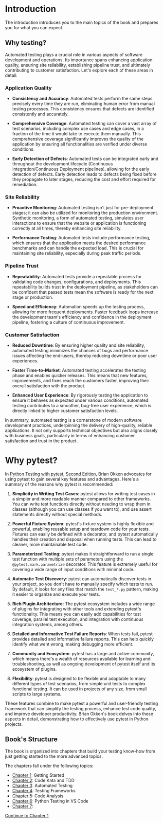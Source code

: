 # Introduction

The introduction introduces you to the main topics of the book and prepares you for what you can expect.

## Why testing?

Automated testing plays a crucial role in various aspects of software development and operations. Its importance spans enhancing application quality, ensuring site reliability, establishing pipeline trust, and ultimately contributing to customer satisfaction. Let's explore each of these areas in detail:

### Application Quality

- **Consistency and Accuracy**: Automated tests perform the same steps precisely every time they are run, eliminating human error from manual testing processes. This consistency ensures that defects are identified consistently and accurately.
  
- **Comprehensive Coverage**: Automated testing can cover a vast array of test scenarios, including complex use cases and edge cases, in a fraction of the time it would take to execute them manually. This comprehensive coverage significantly improves the quality of the application by ensuring all functionalities are verified under diverse conditions.

- **Early Detection of Defects**: Automated tests can be integrated early and throughout the development lifecycle (Continuous Integration/Continuous Deployment pipelines), allowing for the early detection of defects. Early detection leads to defects being fixed before they propagate to later stages, reducing the cost and effort required for remediation.

### Site Reliability

- **Proactive Monitoring**: Automated testing isn't just for pre-deployment stages; it can also be utilized for monitoring the production environment. Synthetic monitoring, a form of automated testing, simulates user interactions to ensure that the website or application is functioning correctly at all times, thereby enhancing site reliability.

- **Performance Testing**: Automated tests include performance testing, which ensures that the application meets the desired performance benchmarks and can handle the expected load. This is crucial for maintaining site reliability, especially during peak traffic periods.

### Pipeline Trust

- **Repeatability**: Automated tests provide a repeatable process for validating code changes, configurations, and deployments. This repeatability builds trust in the deployment pipeline, as stakeholders can be confident that passed tests mean the software is ready for the next stage or production.

- **Speed and Efficiency**: Automation speeds up the testing process, allowing for more frequent deployments. Faster feedback loops increase the development team's efficiency and confidence in the deployment pipeline, fostering a culture of continuous improvement.

### Customer Satisfaction

- **Reduced Downtime**: By ensuring higher quality and site reliability, automated testing minimizes the chances of bugs and performance issues affecting the end-users, thereby reducing downtime or poor user experiences.

- **Faster Time-to-Market**: Automated testing accelerates the testing phase and enables quicker releases. This means that new features, improvements, and fixes reach the customers faster, improving their overall satisfaction with the product.

- **Enhanced User Experience**: By rigorously testing the application to ensure it behaves as expected under various conditions, automated testing contributes to a smoother, bug-free user experience, which is directly linked to higher customer satisfaction levels.

In summary, automated testing is a cornerstone of modern software development practices, underpinning the delivery of high-quality, reliable applications. It not only supports technical objectives but also aligns closely with business goals, particularly in terms of enhancing customer satisfaction and trust in the product.

# Why pytest?

In [Python Testing with pytest, Second Edition](https://pragprog.com/titles/bopytest2/python-testing-with-pytest-second-edition/), Brian Okken advocates for using pytest to gain several key features and advantages. Here's a summary of the reasons why pytest is recommended:

1. **Simplicity in Writing Test Cases**: pytest allows for writing test cases in a simpler and more readable manner compared to other frameworks. You can write test functions directly without needing to wrap them in classes (although you can use classes if you want to), and use assert statements directly without special methods.

2. **Powerful Fixture System**: pytest's fixture system is highly flexible and powerful, enabling reusable setup and teardown code for your tests. Fixtures can easily be defined with a decorator, and pytest automatically handles their creation and disposal when running tests. This can lead to cleaner, more maintainable test code.

3. **Parameterized Testing**: pytest makes it straightforward to run a single test function with multiple sets of parameters using the `@pytest.mark.parametrize` decorator. This feature is extremely useful for covering a wide range of input conditions with minimal code.

4. **Automatic Test Discovery**: pytest can automatically discover tests in your project, so you don't have to manually specify which tests to run. By default, it looks for any files that match the `test_*.py` pattern, making it easier to organize and execute your tests.

5. **Rich Plugin Architecture**: The pytest ecosystem includes a wide range of plugins for integrating with other tools and extending pytest's functionality. This means you can easily add capabilities for test coverage, parallel test execution, and integration with continuous integration systems, among others.

6. **Detailed and Informative Test Failure Reports**: When tests fail, pytest provides detailed and informative failure reports. This can help quickly identify what went wrong, making debugging more efficient.

7. **Community and Ecosystem**: pytest has a large and active community, which means there's a wealth of resources available for learning and troubleshooting, as well as ongoing development of pytest itself and its ecosystem of plugins.

8. **Flexibility**: pytest is designed to be flexible and adaptable to many different types of test scenarios, from simple unit tests to complex functional testing. It can be used in projects of any size, from small scripts to large systems.

These features combine to make pytest a powerful and user-friendly testing framework that can simplify the testing process, enhance test code quality, and improve developer productivity. Brian Okken's book delves into these aspects in detail, demonstrating how to effectively use pytest in Python projects.

## Book's Structure

The book is organized into chapters that build your testing know-how from just getting started to the more advanced topics.

The chapters fall under the following topics:
* [Chapter 1](../ch01/chapter01.md): Getting Started
* [Chapter 2](../ch02/chapter02.md): Code Kata and TDD
* [Chapter 3](../ch03/chapter03.md): Automated Testing
* [Chapter 4](../ch04/chapter04.md): Testing Frameworks
* [Chapter 5](../ch05/chapter05.md): Code Analysis
* [Chapter 6](../ch06/chapter06.md): Python Testing in VS Code
* [Chapter 7](../ch07/chapter07.md): 


[Continue to Chapter 1](../ch01/chapter01.md)

